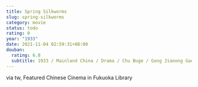 ```yaml
---
title: Spring Silkworms
slug: spring-silkworms
category: movie
status: todo
rating: 0
year: "1933"
date: 2021-11-04 02:59:31+08:00
douban:
  rating: 6.8
  subtitle: 1933 / Mainland China / Drama / Chu Buge / Gong Jianong Gao Qianping
---
```


via tw, Featured Chinese Cinema in Fukuoka Library
